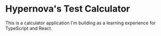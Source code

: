 # Hypernova's Test Calculator

This is a calculator application I'm building as a learning experience for TypeScript and React.
